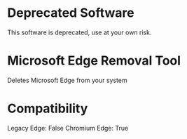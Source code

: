 # Deprecated Software
This software is deprecated, use at your own risk.
# Microsoft Edge Removal Tool
Deletes Microsoft Edge from your system
# Compatibility
Legacy Edge: False
Chromium Edge: True